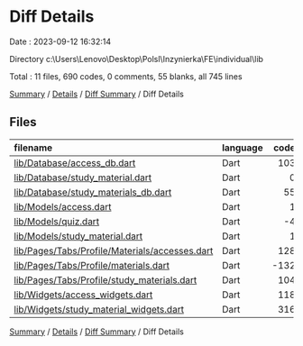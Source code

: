 # Diff Details

Date : 2023-09-12 16:32:14

Directory c:\\Users\\Lenovo\\Desktop\\Polsl\\Inzynierka\\FE\\individual\\lib

Total : 11 files,  690 codes, 0 comments, 55 blanks, all 745 lines

[Summary](results.md) / [Details](details.md) / [Diff Summary](diff.md) / Diff Details

## Files
| filename | language | code | comment | blank | total |
| :--- | :--- | ---: | ---: | ---: | ---: |
| [lib/Database/access_db.dart](/lib/Database/access_db.dart) | Dart | 103 | 0 | 24 | 127 |
| [lib/Database/study_material.dart](/lib/Database/study_material.dart) | Dart | 0 | 0 | -2 | -2 |
| [lib/Database/study_materials_db.dart](/lib/Database/study_materials_db.dart) | Dart | 55 | 0 | 10 | 65 |
| [lib/Models/access.dart](/lib/Models/access.dart) | Dart | 1 | 0 | 1 | 2 |
| [lib/Models/quiz.dart](/lib/Models/quiz.dart) | Dart | -4 | 0 | 0 | -4 |
| [lib/Models/study_material.dart](/lib/Models/study_material.dart) | Dart | 1 | 0 | 1 | 2 |
| [lib/Pages/Tabs/Profile/Materials/accesses.dart](/lib/Pages/Tabs/Profile/Materials/accesses.dart) | Dart | 128 | 0 | 5 | 133 |
| [lib/Pages/Tabs/Profile/materials.dart](/lib/Pages/Tabs/Profile/materials.dart) | Dart | -132 | 0 | -4 | -136 |
| [lib/Pages/Tabs/Profile/study_materials.dart](/lib/Pages/Tabs/Profile/study_materials.dart) | Dart | 104 | 0 | 8 | 112 |
| [lib/Widgets/access_widgets.dart](/lib/Widgets/access_widgets.dart) | Dart | 118 | 0 | 5 | 123 |
| [lib/Widgets/study_material_widgets.dart](/lib/Widgets/study_material_widgets.dart) | Dart | 316 | 0 | 7 | 323 |

[Summary](results.md) / [Details](details.md) / [Diff Summary](diff.md) / Diff Details